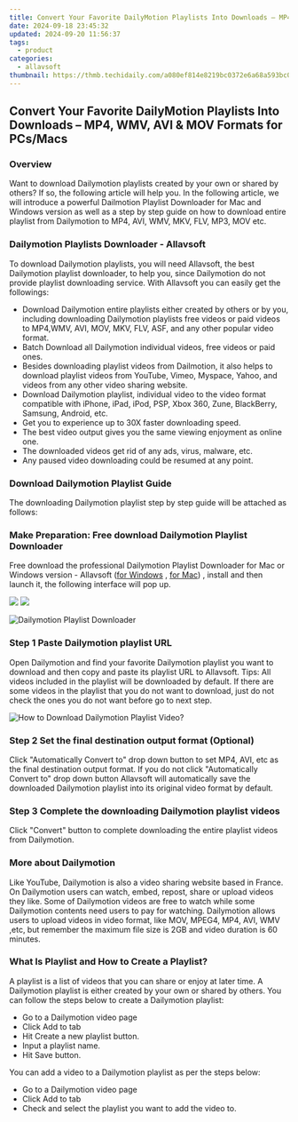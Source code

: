 ```yaml
---
title: Convert Your Favorite DailyMotion Playlists Into Downloads – MP4, WMV, AVI & MOV Formats for PCs/Macs
date: 2024-09-18 23:45:32
updated: 2024-09-20 11:56:37
tags:
  - product
categories:
  - allavsoft
thumbnail: https://thmb.techidaily.com/a080ef814e8219bc0372e6a68a593bc00b4cb1212abb381c555dc4e79829ce23.jpg
---
```


## Convert Your Favorite DailyMotion Playlists Into Downloads – MP4, WMV, AVI & MOV Formats for PCs/Macs

### Overview

Want to download Dailymotion playlists created by your own or shared by others? If so, the following article will help you. In the following article, we will introduce a powerful Dailmotion Playlist Downloader for Mac and Windows version as well as a step by step guide on how to download entire playlist from Dailymotion to MP4, AVI, WMV, MKV, FLV, MP3, MOV etc.

### Dailymotion Playlists Downloader - Allavsoft

To download Dailymotion playlists, you will need Allavsoft, the best Dailymotion playlist downloader, to help you, since Dailymotion do not provide playlist downloading service. With Allavsoft you can easily get the followings:

* Download Dailymotion entire playlists either created by others or by you, including downloading Dailymotion playlists free videos or paid videos to MP4,WMV, AVI, MOV, MKV, FLV, ASF, and any other popular video format.
* Batch Download all Dailymotion individual videos, free videos or paid ones.
* Besides downloading playlist videos from Dailmotion, it also helps to download playlist videos from YouTube, Vimeo, Myspace, Yahoo, and videos from any other video sharing website.
* Download Dailymotion playlist, individual video to the video format compatible with iPhone, iPad, iPod, PSP, Xbox 360, Zune, BlackBerry, Samsung, Android, etc.
* Get you to experience up to 30X faster downloading speed.
* The best video output gives you the same viewing enjoyment as online one.
* The downloaded videos get rid of any ads, virus, malware, etc.
* Any paused video downloading could be resumed at any point.

### Download Dailymotion Playlist Guide

The downloading Dailymotion playlist step by step guide will be attached as follows:

### Make Preparation: Free download Dailymotion Playlist Downloader

Free download the professional Dailymotion Playlist Downloader for Mac or Windows version - Allavsoft ([for Windows](https://tools.techidaily.com/allavsoft/products/) , [for Mac](https://tools.techidaily.com/allavsoft/products/)) , install and then launch it, the following interface will pop up.

[![](https://www.allavsoft.com/how-to/../images/how-to/free-download-win.jpg)](https://tools.techidaily.com/allavsoft/products/) [![](https://www.allavsoft.com/how-to/../images/how-to/free-download-mac.jpg)](https://tools.techidaily.com/allavsoft/products/)

![Dailymotion Playlist Downloader](https://www.allavsoft.com/how-to/../images/allavsoft/screen-shot-600.jpg)

### Step 1 Paste Dailymotion playlist URL

Open Dailymotion and find your favorite Dailymotion playlist you want to download and then copy and paste its playlist URL to Allavsoft. Tips: All videos included in the playlist will be downloaded by default. If there are some videos in the playlist that you do not want to download, just do not check the ones you do not want before go to next step.

![How to Download Dailymotion Playlist Video?](https://www.allavsoft.com/how-to/../images/how-to/download-rtmp-video/download-rtmp-video.jpg)

### Step 2 Set the final destination output format (Optional)

Click "Automatically Convert to" drop down button to set MP4, AVI, etc as the final destination output format. If you do not click "Automatically Convert to" drop down button Allavsoft will automatically save the downloaded Dailymotion playlist into its original video format by default.

### Step 3 Complete the downloading Dailymotion playlist videos

Click "Convert" button to complete downloading the entire playlist videos from Dailymotion.

### More about Dailymotion

Like YouTube, Dailymotion is also a video sharing website based in France. On Dailymotion users can watch, embed, repost, share or upload videos they like. Some of Dailymotion videos are free to watch while some Dailymotion contents need users to pay for watching. Dailymotion allows users to upload videos in video format, like MOV, MPEG4, MP4, AVI, WMV ,etc, but remember the maximum file size is 2GB and video duration is 60 minutes.

### What Is Playlist and How to Create a Playlist?

A playlist is a list of videos that you can share or enjoy at later time. A Dailymotion playlist is either created by your own or shared by others. You can follow the steps below to create a Dailymotion playlist:

* Go to a Dailymotion video page
* Click Add to tab
* Hit Create a new playlist button.
* Input a playlist name.
* Hit Save button.

You can add a video to a Dailymotion playlist as per the steps below:

* Go to a Dailymotion video page
* Click Add to tab
* Check and select the playlist you want to add the video to.

<ins class="adsbygoogle"
     style="display:block"
     data-ad-format="autorelaxed"
     data-ad-client="ca-pub-7571918770474297"
     data-ad-slot="1223367746"></ins>



<ins class="adsbygoogle"
     style="display:block"
     data-ad-client="ca-pub-7571918770474297"
     data-ad-slot="8358498916"
     data-ad-format="auto"
     data-full-width-responsive="true"></ins>
